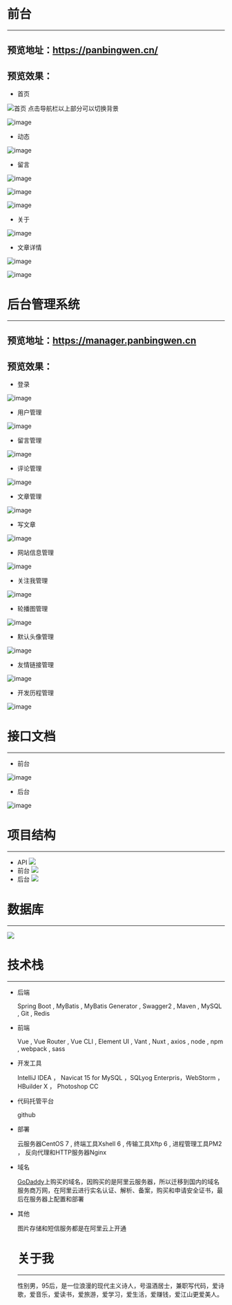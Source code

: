 # 前台
***********
##  预览地址：https://panbingwen.cn/

## 预览效果：

- 首页

![首页](https://upload-images.jianshu.io/upload_images/15449003-2de16c0fece610d4?imageMogr2/auto-orient/strip%7CimageView2/2/w/1240)
点击导航栏以上部分可以切换背景

![image](https://upload-images.jianshu.io/upload_images/15449003-36f4687f25c3c0ea?imageMogr2/auto-orient/strip%7CimageView2/2/w/1240)
- 动态

![image](https://upload-images.jianshu.io/upload_images/15449003-601cb3d0fee032fa?imageMogr2/auto-orient/strip%7CimageView2/2/w/1240)
- 留言


![image](https://upload-images.jianshu.io/upload_images/15449003-09a4f8c5a59eb1e3?imageMogr2/auto-orient/strip%7CimageView2/2/w/1240)

![image](https://upload-images.jianshu.io/upload_images/15449003-193c7887e70306a1?imageMogr2/auto-orient/strip%7CimageView2/2/w/1240)

![image](https://upload-images.jianshu.io/upload_images/15449003-3778658e661ca0b1?imageMogr2/auto-orient/strip%7CimageView2/2/w/1240)
- 关于

![image](https://upload-images.jianshu.io/upload_images/15449003-2503135a6715dcf9?imageMogr2/auto-orient/strip%7CimageView2/2/w/1240)
- 文章详情

![image](https://upload-images.jianshu.io/upload_images/15449003-5bc83462f8dcc904?imageMogr2/auto-orient/strip%7CimageView2/2/w/1240)

![image](https://upload-images.jianshu.io/upload_images/15449003-97edf3a368608eda?imageMogr2/auto-orient/strip%7CimageView2/2/w/1240)

# 后台管理系统
**********
## 预览地址：https://manager.panbingwen.cn
## 预览效果：
- 登录

![image](https://upload-images.jianshu.io/upload_images/15449003-404a67d296dcc6a4?imageMogr2/auto-orient/strip%7CimageView2/2/w/1240)
- 用户管理

![image](https://upload-images.jianshu.io/upload_images/15449003-e79b692b241c8f11?imageMogr2/auto-orient/strip%7CimageView2/2/w/1240)
- 留言管理

![image](https://upload-images.jianshu.io/upload_images/15449003-609c4891b4ab23a3?imageMogr2/auto-orient/strip%7CimageView2/2/w/1240)
- 评论管理

![image](https://upload-images.jianshu.io/upload_images/15449003-db665794ec44034c?imageMogr2/auto-orient/strip%7CimageView2/2/w/1240)
- 文章管理

![image](https://upload-images.jianshu.io/upload_images/15449003-e1c5974721e7f1f2?imageMogr2/auto-orient/strip%7CimageView2/2/w/1240)
- 写文章

![image](https://upload-images.jianshu.io/upload_images/15449003-fc22b78e0e2aa3ee?imageMogr2/auto-orient/strip%7CimageView2/2/w/1240)
- 网站信息管理

![image](https://upload-images.jianshu.io/upload_images/15449003-bbd6954132e55967?imageMogr2/auto-orient/strip%7CimageView2/2/w/1240)
- 关注我管理

![image](https://upload-images.jianshu.io/upload_images/15449003-6f4434e2976b73e5?imageMogr2/auto-orient/strip%7CimageView2/2/w/1240)
- 轮播图管理

![image](https://upload-images.jianshu.io/upload_images/15449003-f6258d5f6ddabf0d?imageMogr2/auto-orient/strip%7CimageView2/2/w/1240)
- 默认头像管理

![image](https://upload-images.jianshu.io/upload_images/15449003-7749e768b0773cce?imageMogr2/auto-orient/strip%7CimageView2/2/w/1240)
- 友情链接管理

![image](https://upload-images.jianshu.io/upload_images/15449003-355774aa4e671d44?imageMogr2/auto-orient/strip%7CimageView2/2/w/1240)
- 开发历程管理

![image](https://upload-images.jianshu.io/upload_images/15449003-3c657da0309696d3?imageMogr2/auto-orient/strip%7CimageView2/2/w/1240)

# 接口文档
*********
- 前台

![image](https://upload-images.jianshu.io/upload_images/15449003-4a49eefacb628223?imageMogr2/auto-orient/strip%7CimageView2/2/w/1240)
- 后台

![image](https://upload-images.jianshu.io/upload_images/15449003-f40a6ae41dab740d?imageMogr2/auto-orient/strip%7CimageView2/2/w/1240)

# 项目结构
**********
- API
![](https://upload-images.jianshu.io/upload_images/15449003-56833ea2a2db6c21.png?imageMogr2/auto-orient/strip%7CimageView2/2/w/1240)
- 前台
![](https://upload-images.jianshu.io/upload_images/15449003-f20ed614180455a2.png?imageMogr2/auto-orient/strip%7CimageView2/2/w/1240)
- 后台
![](https://upload-images.jianshu.io/upload_images/15449003-906042cfc7d221e0.png?imageMogr2/auto-orient/strip%7CimageView2/2/w/1240)
 # 数据库
******
![](https://upload-images.jianshu.io/upload_images/15449003-c09154e87419059c.png?imageMogr2/auto-orient/strip%7CimageView2/2/w/1240)
# 技术栈
****
- 后端

   Spring Boot , MyBatis  , MyBatis Generator , Swagger2 , Maven , MySQL , Git , Redis
 - 前端 
 
   Vue , Vue Router , Vue CLI , Element UI , Vant , Nuxt , axios , node , npm , webpack , sass
- 开发工具

  IntelliJ IDEA ， Navicat 15 for MySQL ，SQLyog Enterpris，WebStorm ， HBuilder X ， Photoshop CC
- 代码托管平台

   github
   
- 部署

  云服务器CentOS 7 , 终端工具Xshell 6 , 传输工具Xftp 6 , 进程管理工具PM2 ， 反向代理和HTTP服务器Nginx
  
- 域名

  [GoDaddy](https://hk.godaddy.com/en)上购买的域名，因购买的是阿里云服务器，所以迁移到国内的域名服务商万网，在阿里云进行实名认证、解析、备案，购买和申请安全证书，最后在服务器上配置和部署
- 其他

  图片存储和短信服务都是在阿里云上开通
  
  # 关于我
  *********
  性别男，95后，是一位浪漫的现代主义诗人，号温酒居士，兼职写代码，爱诗歌，爱音乐，爱读书，爱旅游，爱学习，爱生活，爱赚钱，爱江山更爱美人。
